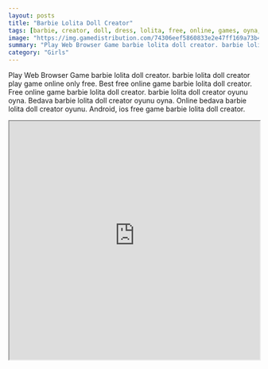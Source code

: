 ```yaml
---
layout: posts
title: "Barbie Lolita Doll Creator"
tags: [barbie, creator, doll, dress, lolita, free, online, games, oyna, game, free, games, play, play, games]
image: "https://img.gamedistribution.com/74306eef5860833e2e47ff169a73b45b.jpg"
summary: "Play Web Browser Game barbie lolita doll creator. barbie lolita doll creator play game online only free. Best free online game barbie lolita doll creator. Free online game barbie lolita doll creator. barbie lolita doll creator oyunu oyna. Bedava barbie lolita doll creator oyunu oyna. Online bedava barbie lolita doll creator oyunu. Android, ios free game barbie lolita doll creator."
category: "Girls"
---
```


Play Web Browser Game barbie lolita doll creator. barbie lolita doll creator play game online only free. Best free online game barbie lolita doll creator. Free online game barbie lolita doll creator. barbie lolita doll creator oyunu oyna. Bedava barbie lolita doll creator oyunu oyna. Online bedava barbie lolita doll creator oyunu. Android, ios free game barbie lolita doll creator.

<iframe width="100%" height="480px;" src="https://flash.gamedistribution.com?game=74306eef5860833e2e47ff169a73b45b"></iframe>